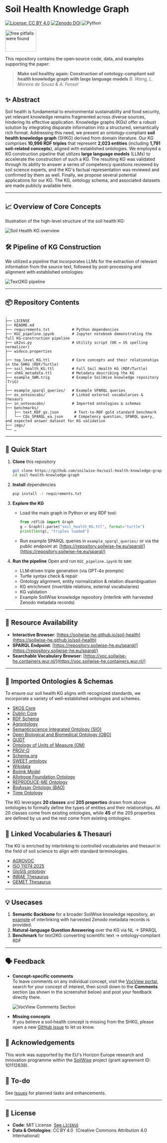 # Soil Health Knowledge Graph

[![License: CC BY 4.0](https://img.shields.io/badge/License-CC%20BY%204.0-lightgrey.svg)](https://creativecommons.org/licenses/by/4.0/)
[![Zenodo DOI](https://zenodo.org/badge/doi/10.5281/zenodo.14936019.svg)](https://doi.org/10.5281/zenodo.14936019)
![Python](https://img.shields.io/badge/python-3.8%2B-blue)

<p>
<a href="http://oops.linkeddata.es">
<img src="https://oops.linkeddata.es/images/conformance/oops_free.png"
alt="free pitfalls were found" height="69.6" width="100" /></a>
</p>

This repository contains the open‑source code, data, and examples supporting the paper:

> **Make soil healthy again: Construction of ontology‑compliant soil health knowledge graph with large language models**
> *B. Wang, L. Moreira de Sousa & A. Fensel*

## ✨ Abstract

Soil health is fundamental to environmental sustainability and food security, yet relevant knowledge remains fragmented across diverse sources, hindering its effective application. Knowledge graphs (KGs) offer a robust solution by integrating disparate information into a structured, semantically rich format. Addressing this need, we present an ontology-compliant **soil health knowledge graph** (SHKG) derived from domain literature. Our KG comprises **10,996 RDF triples** that represent **2,023 entities** (including **1,791 soil-related concepts**), aligned with established ontologies. We employed a KG construction pipeline that utilizes **large language models** (LLMs) to accelerate the construction of such a KG. The resulting KG was validated through its ability to answer a series of competency questions reviewed by soil science experts, and the KG's factual representation was reviewed and confirmed by them as well. Finally, we propose several potential applications for our KG. The KG, ontology schema, and associated datasets are made publicly available here.

---

## 📈 Overview of Core Concepts

Illustration of the high-level structure of the soil health KG:

![Soil Health KG overview](imgs/soil_health_KG.svg)

## 🛠️ Pipeline of KG Construction

We utilized a pipeline that incorporates LLMs for the extraction of relevant information from the source text, followed by post-processing and alignment with established ontologies:

![Text2KG pipeline](imgs/text2KG.svg)

---

## 📦 Repository Contents

```
.
├── LICENSE
├── README.md
├── requirements.txt          # Python dependencies
├── KGC_pipeline.ipynb        # Jupyter notebook demonstrating the full KG‑construction pipeline
├── uk2us.py                  # Utility script (UK ↔ US spelling normalizer)
├── widoco.properties
│
├── top_level_KG.ttl          # Core concepts and their relationships in the SHKG (RDF/Turtle)
├── soil_health_KG.ttl        # Full Soil Health KG (RDF/Turtle)
├── shKG_metadata.ttl         # Metadata describing the KG
├── example_SWR.trig          # Example SoilWise knowledge repository (TriG)
│
├── example_sparql_queries/   # Example SPARQL queries
├── ex_ontovocabs/            # Linked external vocabularies & thesauri
├── in_ontovocabs/            # Imported ontologies & schemas
├── benchmarks/
│   ├── text_RDF_gs.json       # Text-to-RDF gold standard benchmark
│   └── CQs_SPARQL_ea.json     # Competency question, SPARQL query, and expected answer dataset for KG validation
├── imgs/
└── …
```

---

## 🚀 Quick Start

1. **Clone** this repository

   ```bash
   git clone https://github.com/soilwise-he/soil-health-knowledge-graph.git
   cd soil-health-knowledge-graph
   ```

2. **Install** dependencies

   ```bash
   pip install -r requirements.txt
   ```

3. **Explore the KG**

   * Load the main graph in Python or any RDF tool:

     ```python
     from rdflib import Graph
     g = Graph().parse("soil_health_KG.ttl", format="turtle")
     print(len(g), "triples loaded")
     ```

   * Run example SPARQL queries in `example_sparql_queries/` or via the public endpoint at:
     [https://repository.soilwise-he.eu/sparql/](https://repository.soilwise-he.eu/sparql/)

4. **Run the pipeline**
   Open and run `KGC_pipeline.ipynb` to see:

   * LLM‑driven triple generation (via GPT‑4o prompts)
   * Turtle syntax check & repair
   * Ontology alignment, entity normalization & relation disambiguation
   * KG enrichment (invertible relations, external vocabularies)
   * KG validation
   * Example SoilWise knowledge repository (interlink with harvested Zenodo metadata records)

---

## 🔗 Resource Availability

* **Interactive Browser**:  [https://soilwise-he.github.io/soil-health](https://soilwise-he.github.io/soil-health)
* **SPARQL Endpoint**:  [https://repository.soilwise-he.eu/sparql/](https://repository.soilwise-he.eu/sparql/)
* **Searchable Vocabulary Browser**:  [https://voc.soilwise-he.containers.wur.nl/](https://voc.soilwise-he.containers.wur.nl/)

---

## 🔗 Imported Ontologies & Schemas

To ensure our soil health KG aligns with recognized standards, we incorporate a variety of well-established ontologies and schemes.

* [SKOS Core](https://www.w3.org/2009/08/skos-reference/skos.html)
* [Dublin Core](https://www.dublincore.org/specifications/dublin-core/)
* [RDF Schema](https://www.w3.org/TR/rdf-schema/)
* [Agrontology](https://aims.fao.org/aos/agrontology)
* [Semanticscience Integrated Ontology (SIO)](https://sio.semanticscience.org/)
* [Open Biological and Biomedical Ontology (OBO)](https://obofoundry.org/)
* [QUDT](https://qudt.org/)
* [Ontology of Units of Measure (OM)](http://www.ontology-of-units-of-measure.org/resource/om-2/)
* [PROV-O](https://www.w3.org/TR/prov-o/)
* [Schema.org](https://schema.org/)
* [SWEET ontology](http://sweetontology.net/)
* [Wikidata](https://www.wikidata.org/)
* [Biolink Model](https://biolink.github.io/biolink-model/)
* [Allotrope Foundation Ontology](https://www.allotrope.org/ontologies)
* [REPRODUCE-ME Ontology](https://w3id.org/reproduceme)
* [BioAssay Ontology (BAO)](http://bioassayontology.org/)
* [Time Ontology](https://www.w3.org/TR/owl-time/)

The KG leverages **20 classes** and **205 properties** drawn from above ontologies to formally define the types of entities and their relationships. All 20 classes come from existing ontologies, while **45** of the 205 properties are defined by us and the rest come from existing ontologies.

## 🔗 Linked Vocabularies & Thesauri

The KG is enriched by interlinking to controlled vocabularies and thesauri in the field of soil science to align with standard terminologies.

* [AGROVOC](http://aims.fao.org/aos/agrovoc)
* [ISO 11074:2025](https://data.geoscience.earth/ncl/ISO11074v2025)
* [GloSIS ontology](https://glosis-ld.github.io/glosis/)
* [INRAE Thesaurus](http://opendata.inrae.fr/thesaurusINRAE/)
* [GEMET Thesaurus](https://www.eionet.europa.eu/gemet/)

---

## 💡 Usecases

1. **Semantic Backbone** for a broader SoilWise knowledge repository, an [example](https://github.com/soilwise-he/soil-health-knowledge-graph/blob/main/example_SWR.trig) of interlinking with harvested Zenodo metadata records is provided.
2. **Natural‑language Question Answering** over the KG via NL → SPARQL
3. **Benchmark** for text2KG: converting scientific text → ontology‑compliant RDF

---

## 🗣️ Feedback

* **Concept-specific comments**  
  To leave comments on any individual concept, visit the [VocView portal](https://voc.soilwise-he.containers.wur.nl/), search for your concept of interest, then scroll down to the **Comments** section (as shown in the screenshot below) and post your feedback directly there.

  ![VocView Comments Section](imgs/vocview_comments.png)

* **Missing concepts**  
  If you believe a soil‑health concept is missing from the SHKG, please open a new [GitHub issue](https://github.com/soilwise-he/soil-health-knowledge-graph/issues) to let us know.

## 🙏 Acknowledgements

This work was supported by the EU's Horizon Europe research and innovation programme within the [SoilWise](https://cordis.europa.eu/project/id/101112838) project (grant agreement ID: 101112838).

## 📝 To-do

See [Issues](https://github.com/soilwise-he/soil-health-knowledge-graph/issues) for planned tasks and enhancements.

---

## 📄 License

* **Code**: MIT License  [See `LICENSE`](./LICENSE)
* **Data & Ontologies**: CC BY 4.0  (Creative Commons Attribution 4.0 International)

